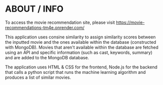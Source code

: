 # ABOUT / INFO 
To access the movie recommendation site, please visit https://movie-recommendations-tm4e.onrender.com/ <br />

This application uses consine similarity to assign similarity scores between the inputted movie and the ones available within the database (constructed with MongoDB).
Movies that aren't available within the database are fetched using an API and specific information (such as cast, keywords, summary) and are added to the MongoDB database. <br />

The application uses HTML & CSS for the frontend, Node.js for the backend that calls a python script that runs the machine learning algorithm and produces a list of similar movies. 

